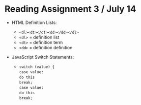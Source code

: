 # Reading Assignment 3 / July 14

- HTML Definition Lists:
  - `<dl><dt></dt><dd></dd></dl>`
  - `<dl>` = definition list
  - `<dt>` = definition term
  - `<dd>` = definition definition

- JavaScript Switch Statements:
  - `switch (value) {`  
      `case value:`  
        `do this`  
        `break;`  
      `case value:`  
        `do this`  
        `break;`  